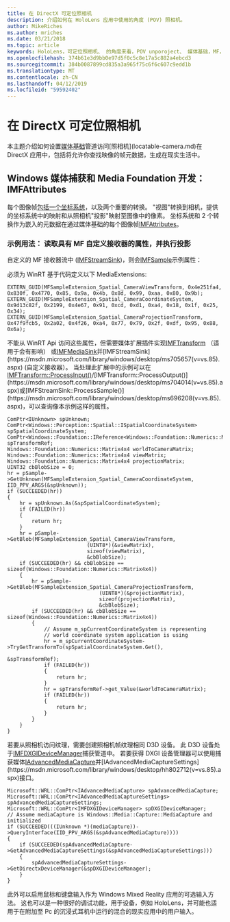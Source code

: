```yaml
---
title: 在 DirectX 可定位照相机
description: 介绍如何在 HoloLens 应用中使用的角度 (POV) 照相机。
author: MikeRiches
ms.author: mriches
ms.date: 03/21/2018
ms.topic: article
keywords: HoloLens，可定位照相机、 的角度来看，POV unporoject、 媒体基础，MF，自定义接收器、 演练、 示例代码
ms.openlocfilehash: 374b61e3d9bb0e97d5f0c5c8e17a5c882a4ebcd3
ms.sourcegitcommit: 384b0087899cd835a3a965f75c6f6c607c9edd1b
ms.translationtype: MT
ms.contentlocale: zh-CN
ms.lasthandoff: 04/12/2019
ms.locfileid: "59592402"
---
```

# <a name="locatable-camera-in-directx"></a>在 DirectX 可定位照相机

本主题介绍如何设置[媒体基础](https://msdn.microsoft.com/library/windows/desktop/ms694197(v=vs.85).aspx)管道访问[照相机](locatable-camera.md)在 DirectX 应用中，包括将允许你查找映像的帧元数据，生成在现实生活中。

## <a name="windows-media-capture-and-media-foundation-development-imfattributes"></a>Windows 媒体捕获和 Media Foundation 开发：IMFAttributes

每个图像帧[包括一个坐标系统](locatable-camera.md#images-with-coordinate-systems)，以及两个重要的转换。 "视图"转换到相机，提供的坐标系统中的映射和从照相机"投影"映射至图像中的像素。 坐标系统和 2 个转换作为嵌入的元数据在通过媒体基础的每个图像帧[IMFAttributes](https://msdn.microsoft.com/library/windows/desktop/ms704598(v=vs.85).aspx)。

### <a name="sample-usage-of-reading-attributes-with-mf-custom-sink-and-doing-projection"></a>示例用法： 读取具有 MF 自定义接收器的属性，并执行投影

自定义的 MF 接收器流中 ([IMFStreamSink](https://msdn.microsoft.com/library/windows/desktop/ms705657(v=vs.85).aspx))，则会[IMFSample](https://msdn.microsoft.com/library/windows/desktop/ms702192(v=vs.85).aspx)示例属性：

必须为 WinRT 基于代码定义以下 MediaExtensions:

```
EXTERN_GUID(MFSampleExtension_Spatial_CameraViewTransform, 0x4e251fa4, 0x830f, 0x4770, 0x85, 0x9a, 0x4b, 0x8d, 0x99, 0xaa, 0x80, 0x9b);
EXTERN_GUID(MFSampleExtension_Spatial_CameraCoordinateSystem, 0x9d13c82f, 0x2199, 0x4e67, 0x91, 0xcd, 0xd1, 0xa4, 0x18, 0x1f, 0x25, 0x34);
EXTERN_GUID(MFSampleExtension_Spatial_CameraProjectionTransform, 0x47f9fcb5, 0x2a02, 0x4f26, 0xa4, 0x77, 0x79, 0x2f, 0xdf, 0x95, 0x88, 0x6a);
```

不能从 WinRT Api 访问这些属性，但需要媒体扩展插件实现[IMFTransform](https://msdn.microsoft.com/library/windows/desktop/ms696260(v=vs.85).aspx) （适用于会有影响） 或[IMFMediaSink](https://msdn.microsoft.com/library/windows/desktop/ms694262(v=vs.85).aspx)并[IMFStreamSink](https://msdn.microsoft.com/library/windows/desktop/ms705657(v=vs.85).aspx) (自定义接收器）。 当处理此扩展中的示例可以在[IMFTransform::ProcessInput()](https://msdn.microsoft.com/library/windows/desktop/ms703131(v=vs.85).aspx)/[IMFTransform::ProcessOutput()](https://msdn.microsoft.com/library/windows/desktop/ms704014(v=vs.85).aspx)或[IMFStreamSink::ProcessSample()](https://msdn.microsoft.com/library/windows/desktop/ms696208(v=vs.85).aspx)，可以查询像本示例这样的属性。

```
ComPtr<IUnknown> spUnknown;
ComPtr<Windows::Perception::Spatial::ISpatialCoordinateSystem> spSpatialCoordinateSystem;
ComPtr<Windows::Foundation::IReference<Windows::Foundation::Numerics::Matrix4x4>> spTransformRef;
Windows::Foundation::Numerics::Matrix4x4 worldToCameraMatrix;
Windows::Foundation::Numerics::Matrix4x4 viewMatrix;
Windows::Foundation::Numerics::Matrix4x4 projectionMatrix;
UINT32 cbBlobSize = 0;
hr = pSample->GetUnknown(MFSampleExtension_Spatial_CameraCoordinateSystem, IID_PPV_ARGS(&spUnknown));
if (SUCCEEDED(hr))
{
    hr = spUnknown.As(&spSpatialCoordinateSystem);
    if (FAILED(hr))
    {
        return hr;
    }
    hr = pSample->GetBlob(MFSampleExtension_Spatial_CameraViewTransform,
                          (UINT8*)(&viewMatrix),
                          sizeof(viewMatrix),
                          &cbBlobSize);
    if (SUCCEEDED(hr) && cbBlobSize == sizeof(Windows::Foundation::Numerics::Matrix4x4))
    {
        hr = pSample->GetBlob(MFSampleExtension_Spatial_CameraProjectionTransform,
                              (UINT8*)(&projectionMatrix),
                              sizeof(projectionMatrix),
                              &cbBlobSize);
        if (SUCCEEDED(hr) && cbBlobSize == sizeof(Windows::Foundation::Numerics::Matrix4x4))
        {
            // Assume m_spCurrentCoordinateSystem is representing
            // world coordinate system application is using
            hr = m_spCurrentCoordinateSystem->TryGetTransformTo(spSpatialCoordinateSystem.Get(),
                                                                &spTransformRef);
            if (FAILED(hr))
            {
                return hr;
            }
            hr = spTransformRef->get_Value(&worldToCameraMatrix);
            if (FAILED(hr))
            {
                return hr;
            }
        }
    }
}
```

若要从照相机访问纹理，需要创建照相机帧纹理相同 D3D 设备。 此 D3D 设备处于[IMFDXGIDeviceManager](https://msdn.microsoft.com/library/windows/desktop/hh447906(v=vs.85).aspx)捕获管道中。 若要获得 DXGI 设备管理器可以使用捕获媒体[IAdvancedMediaCapture](https://msdn.microsoft.com/library/windows/desktop/hh802709(v=vs.85).aspx)并[IAdvancedMediaCaptureSettings](https://msdn.microsoft.com/library/windows/desktop/hh802712(v=vs.85).aspx)接口。

```
Microsoft::WRL::ComPtr<IAdvancedMediaCapture> spAdvancedMediaCapture;
Microsoft::WRL::ComPtr<IAdvancedMediaCaptureSettings> spAdvancedMediaCaptureSettings;
Microsoft::WRL::ComPtr<IMFDXGIDeviceManager> spDXGIDeviceManager;
// Assume mediaCapture is Windows::Media::Capture::MediaCapture and initialized
if (SUCCEEDED(((IUnknown *)(mediaCapture))->QueryInterface(IID_PPV_ARGS(&spAdvancedMediaCapture))))
{
    if (SUCCEEDED(spAdvancedMediaCapture->GetAdvancedMediaCaptureSettings(&spAdvancedMediaCaptureSettings)))
    {
        spAdvancedMediaCaptureSettings->GetDirectxDeviceManager(&spDXGIDeviceManager);
    }
}
```

此外可以启用鼠标和键盘输入作为 Windows Mixed Reality 应用的可选输入方法。 这也可以是一种很好的调试功能，用于设备，例如 HoloLens，并可能也适用于在附加至 Pc 的沉浸式耳机中运行的混合的现实应用中的用户输入。
